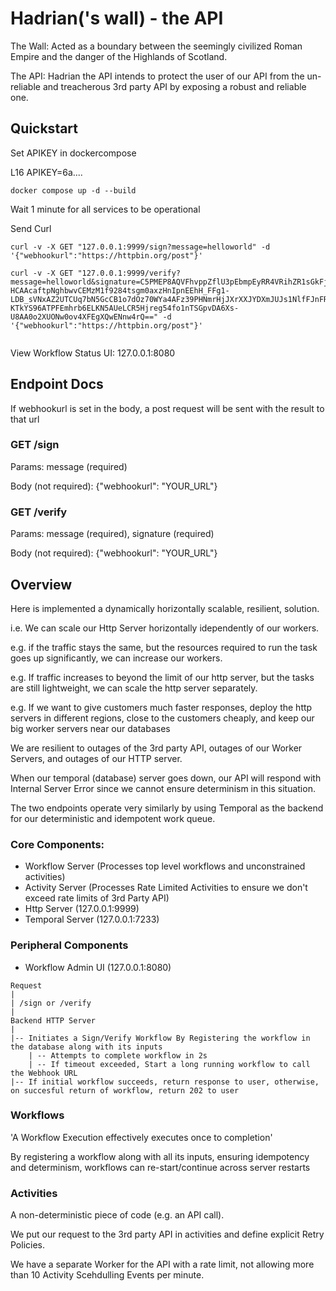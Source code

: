 # Hadrian('s wall) - the API
The Wall: Acted as a boundary between the seemingly civilized Roman Empire and the danger of the Highlands of Scotland.

The API: Hadrian the API intends to protect the user of our API from the un-reliable and treacherous 3rd party API by exposing a robust and reliable one.

## Quickstart

Set APIKEY in dockercompose

L16 APIKEY=6a....

```
docker compose up -d --build
```
Wait 1 minute for all services to be operational

Send Curl

```
curl -v -X GET "127.0.0.1:9999/sign?message=helloworld" -d '{"webhookurl":"https://httpbin.org/post"}'

curl -v -X GET "127.0.0.1:9999/verify?message=helloworld&signature=C5PMEP8AQVFhvppZflU3pEbmpEyRR4VRihZR1sGkFjWz_mQv9lkDnp8Gdffi_IFDX9HnYfrkX6ms-HCAAcaftpNghbwvCEMzM1f9284tsgm0axzHnIpnEEhH_FFg1-LDB_sVNxAZ2UTCUq7bN5GcCB1o7dOz70WYa4AFz39PHNmrHjJXrXXJYDXmJUJs1NlfFJnFRGMEmeRegGuXa9sfPQhsJNetuhx_5O4sXHcEqDkhOYozTXb2806m_545Mh6Nlm5S-KTkYS96ATPFEmhrb6ELKN5AUeLCR5Hjreg54fo1nTSGpvDA6Xs-U8AA0o2XUONw0ov4XFEgXQwENnw4rQ==" -d '{"webhookurl":"https://httpbin.org/post"}'


```

View Workflow Status UI: 127.0.0.1:8080

## Endpoint Docs

If webhookurl is set in the body, a post request will be sent with the result to that url

### GET /sign

Params: message (required)

Body (not required): {"webhookurl": "YOUR_URL"}

### GET /verify

Params: message (required), signature (required)

Body (not required): {"webhookurl": "YOUR_URL"}

## Overview

Here is implemented a dynamically horizontally scalable, resilient, solution.

i.e. We can scale our Http Server horizontally idependently of our workers. 

e.g. if the traffic stays the same, but the resources required to run the task goes up significantly, we can increase our workers.

e.g. If traffic increases to beyond the limit of our http server, but the tasks are still lightweight, we can scale the http server separately.

e.g. If we want to give customers much faster responses, deploy the http servers in different regions, close to the customers cheaply, and keep our big worker servers near our databases

We are resilient to outages of the 3rd party API, outages of our Worker Servers, and outages of our HTTP server.

When our temporal (database) server goes down, our API will respond with Internal Server Error since we cannot ensure determinism in this situation.

The two endpoints operate very similarly by using Temporal as the backend for our deterministic and idempotent work queue.

### Core Components:

- Workflow Server (Processes top level workflows and unconstrained activities)
- Activity Server (Processes Rate Limited Activities to ensure we don't exceed rate limits of 3rd Party API)
- Http Server (127.0.0.1:9999)
- Temporal Server (127.0.0.1:7233)

### Peripheral Components

- Workflow Admin UI (127.0.0.1:8080)
```
Request
|
| /sign or /verify
|
Backend HTTP Server
|
|-- Initiates a Sign/Verify Workflow By Registering the workflow in the database along with its inputs
    | -- Attempts to complete workflow in 2s
    | -- If timeout exceeded, Start a long running workflow to call the Webhook URL
|-- If initial workflow succeeds, return response to user, otherwise, on succesful return of workflow, return 202 to user
```
### Workflows
'A Workflow Execution effectively executes once to completion'

By registering a workflow along with all its inputs, ensuring idempotency and determinism, workflows can re-start/continue across server restarts

### Activities
A non-deterministic piece of code (e.g. an API call).

We put our request to the 3rd party API in activities and define explicit Retry Policies.

We have a separate Worker for the API with a rate limit, not allowing more than 10 Activity Scehdulling Events per minute.

